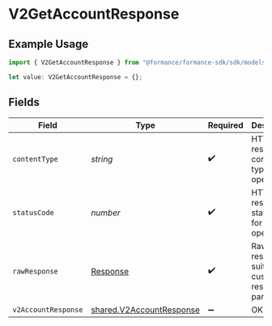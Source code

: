 # V2GetAccountResponse

## Example Usage

```typescript
import { V2GetAccountResponse } from "@formance/formance-sdk/sdk/models/operations";

let value: V2GetAccountResponse = {};
```

## Fields

| Field                                                                       | Type                                                                        | Required                                                                    | Description                                                                 |
| --------------------------------------------------------------------------- | --------------------------------------------------------------------------- | --------------------------------------------------------------------------- | --------------------------------------------------------------------------- |
| `contentType`                                                               | *string*                                                                    | :heavy_check_mark:                                                          | HTTP response content type for this operation                               |
| `statusCode`                                                                | *number*                                                                    | :heavy_check_mark:                                                          | HTTP response status code for this operation                                |
| `rawResponse`                                                               | [Response](https://developer.mozilla.org/en-US/docs/Web/API/Response)       | :heavy_check_mark:                                                          | Raw HTTP response; suitable for custom response parsing                     |
| `v2AccountResponse`                                                         | [shared.V2AccountResponse](../../../sdk/models/shared/v2accountresponse.md) | :heavy_minus_sign:                                                          | OK                                                                          |